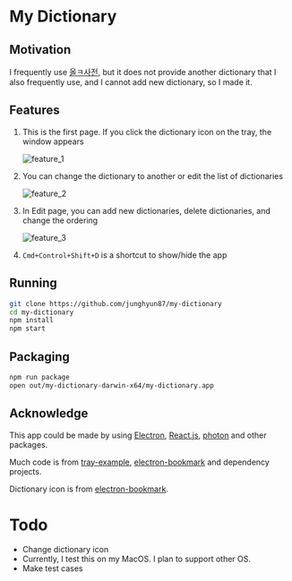 # My Dictionary

## Motivation

I frequently use [올ㅋ사전](http://allkdic.xoul.kr/), but it does not provide another dictionary that I also frequently use, and I cannot add new dictionary, so I made it.

## Features

1.  This is the first page. If you click the dictionary icon on the tray, the window appears

    ![feature_1](https://user-images.githubusercontent.com/4505216/43362397-0b270aae-9324-11e8-8077-76367fa78d26.png)

2.  You can change the dictionary to another or edit the list of dictionaries

    ![feature_2](https://user-images.githubusercontent.com/4505216/43362398-0fae9088-9324-11e8-9596-1cb549557564.png)

3.  In Edit page, you can add new dictionaries, delete dictionaries, and change the ordering

    ![feature_3](https://user-images.githubusercontent.com/4505216/43362400-12624b9e-9324-11e8-9aa9-505b25996d6c.png)

4.  `Cmd+Control+Shift+D` is a shortcut to show/hide the app

## Running

```sh
git clone https://github.com/junghyun87/my-dictionary
cd my-dictionary
npm install
npm start
```

## Packaging

```sh
npm run package
open out/my-dictionary-darwin-x64/my-dictionary.app
```

## Acknowledge

This app could be made by using [Electron](https://electronjs.org/), [React.js](https://reactjs.org/), [photon](http://photonkit.com) and other packages.

Much code is from [tray-example](https://github.com/kevinsawicki/tray-example), [electron-bookmark](https://github.com/2woongjae/electron-bookmark) and dependency projects.

Dictionary icon is from [electron-bookmark](https://github.com/2woongjae/electron-bookmark).

# Todo

- Change dictionary icon
- Currently, I test this on my MacOS. I plan to support other OS.
- Make test cases
